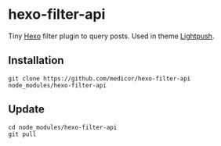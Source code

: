 hexo-filter-api
===============

Tiny [Hexo](https://github.com/hexojs/hexo) filter plugin to query posts. Used in theme [Lightpush](https://github.com/medicor/Lightpush).

## Installation
```
git clone https://github.com/medicor/hexo-filter-api node_modules/hexo-filter-api
```

## Update
```
cd node_modules/hexo-filter-api
git pull
```
